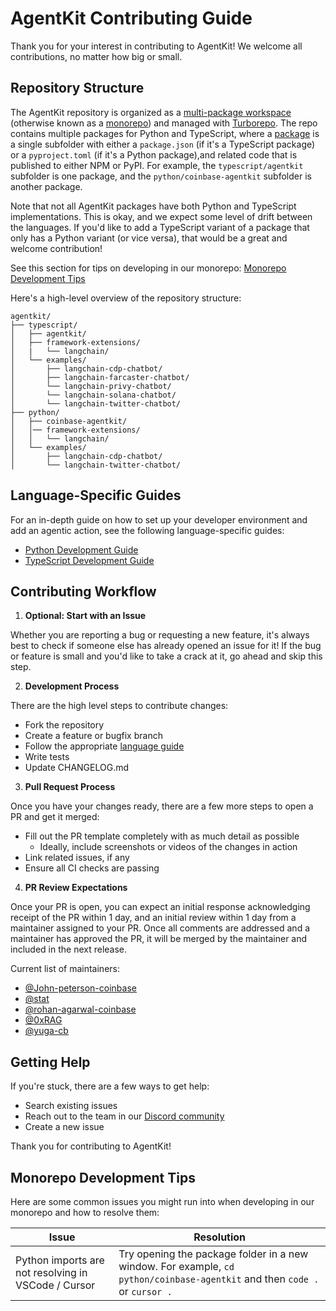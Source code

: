 # AgentKit Contributing Guide

Thank you for your interest in contributing to AgentKit! We welcome all contributions, no matter how big or small.

## Repository Structure

The AgentKit repository is organized as a [multi-package workspace](https://vercel.com/docs/vercel-platform/glossary#multi-package-workspace) (otherwise known as a [monorepo](https://vercel.com/docs/vercel-platform/glossary#monorepo)) and managed with [Turborepo](https://turbo.build/repo/docs). The repo contains multiple packages for Python and TypeScript, where a [package](https://vercel.com/docs/vercel-platform/glossary#package) is a single subfolder with either a `package.json` (if it's a TypeScript package) or a `pyproject.toml` (if it's a Python package),and related code that is published to either NPM or PyPI. For example, the `typescript/agentkit` subfolder is one package, and the `python/coinbase-agentkit` subfolder is another package.

Note that not all AgentKit packages have both Python and TypeScript implementations. This is okay, and we expect some level of drift between the languages. If you'd like to add a TypeScript variant of a package that only has a Python variant (or vice versa), that would be a great and welcome contribution!

See this section for tips on developing in our monorepo: [Monorepo Development Tips](#monorepo-development-tips)

Here's a high-level overview of the repository structure:

```
agentkit/
├── typescript/
│   ├── agentkit/
│   ├── framework-extensions/
│   |   └── langchain/
│   └── examples/
│       ├── langchain-cdp-chatbot/
│       ├── langchain-farcaster-chatbot/
│       └── langchain-privy-chatbot/
│       └── langchain-solana-chatbot/
│       └── langchain-twitter-chatbot/
├── python/
│   ├── coinbase-agentkit/
│   │── framework-extensions/
│   │   └── langchain/
│   └── examples/
│       ├── langchain-cdp-chatbot/
│       └── langchain-twitter-chatbot/
```

## Language-Specific Guides

For an in-depth guide on how to set up your developer environment and add an agentic action, see the following language-specific guides:

- [Python Development Guide](./CONTRIBUTING-PYTHON.md)
- [TypeScript Development Guide](./CONTRIBUTING-TYPESCRIPT.md)

## Contributing Workflow

1. **Optional: Start with an Issue**

Whether you are reporting a bug or requesting a new feature, it's always best to check if someone else has already opened an issue for it! If the bug or feature is small and you'd like to take a crack at it, go ahead and skip this step.

2. **Development Process**

There are the high level steps to contribute changes:

- Fork the repository
- Create a feature or bugfix branch
- Follow the appropriate [language guide](#language-specific-guides)
- Write tests
- Update CHANGELOG.md

3. **Pull Request Process**

Once you have your changes ready, there are a few more steps to open a PR and get it merged:

- Fill out the PR template completely with as much detail as possible
    - Ideally, include screenshots or videos of the changes in action
- Link related issues, if any
- Ensure all CI checks are passing

4. **PR Review Expectations**

Once your PR is open, you can expect an initial response acknowledging receipt of the PR within 1 day, and an initial review within 1 day from a maintainer assigned to your PR. Once all comments are addressed and a maintainer has approved the PR, it will be merged by the maintainer and included in the next release.

Current list of maintainers:
- [@John-peterson-coinbase](https://github.com/John-peterson-coinbase)
- [@stat](https://github.com/stat)
- [@rohan-agarwal-coinbase](https://github.com/rohan-agarwal-coinbase)
- [@0xRAG](https://github.com/0xRAG)
- [@yuga-cb](https://github.com/yuga-cb)

## Getting Help

If you're stuck, there are a few ways to get help:

- Search existing issues
- Reach out to the team in our [Discord community](https://discord.com/channels/1220414409550336183/1304126107876069376)
- Create a new issue

Thank you for contributing to AgentKit!

## Monorepo Development Tips

Here are some common issues you might run into when developing in our monorepo and how to resolve them:

| Issue | Resolution |
| ----- | ---------- |
| Python imports are not resolving in VSCode / Cursor | Try opening the package folder in a new window. For example, `cd python/coinbase-agentkit` and then `code .` or `cursor .` |
